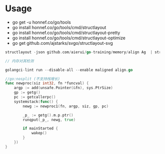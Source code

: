 # Usage

- go get -u honnef.co/go/tools
- go install honnef.co/go/tools/cmd/structlayout
- go install honnef.co/go/tools/cmd/structlayout-pretty
- go install honnef.co/go/tools/cmd/structlayout-optimize
- go get github.com/ajstarks/svgo/structlayout-svg

```go
structlayout -json github.com/aierui/go-training/memory/align Ag  | structlayout-svg -t 'align-guarantee' > ./memory/align/ag.svg
```

```go
// 内存对其检测

golangci-lint run --disable-all --enable maligned align.go

```
 

```go
//go:nosplit (不支持栈增长)
func newproc(siz int32, fn *funcval) {
	argp := add(unsafe.Pointer(&fn), sys.PtrSize)
	gp := getg()
	pc := getcallerpc()
	systemstack(func() {
		newg := newproc1(fn, argp, siz, gp, pc)

		_p_ := getg().m.p.ptr()
		runqput(_p_, newg, true)

		if mainStarted {
			wakep()
		}
	})
}
```